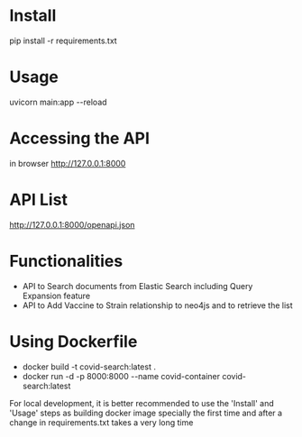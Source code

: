 # Install
pip install -r requirements.txt

# Usage
uvicorn main:app --reload

# Accessing the API
in browser http://127.0.0.1:8000

# API List
http://127.0.0.1:8000/openapi.json

# Functionalities 
* API to Search documents from Elastic Search including Query Expansion feature
* API to Add Vaccine to Strain relationship to neo4js and to retrieve the list

# Using Dockerfile
 * docker build -t covid-search:latest . 
 * docker run -d -p 8000:8000 --name covid-container covid-search:latest

For local development, it is better recommended to use the 'Install' and 'Usage' steps as building docker image specially 
the first time and after a change in requirements.txt takes a very long time 

